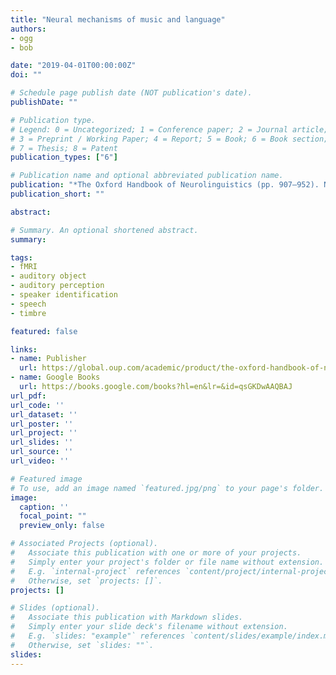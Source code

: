 ```yaml
---
title: "Neural mechanisms of music and language"
authors:
- ogg
- bob

date: "2019-04-01T00:00:00Z"
doi: ""

# Schedule page publish date (NOT publication's date).
publishDate: ""

# Publication type.
# Legend: 0 = Uncategorized; 1 = Conference paper; 2 = Journal article;
# 3 = Preprint / Working Paper; 4 = Report; 5 = Book; 6 = Book section;
# 7 = Thesis; 8 = Patent
publication_types: ["6"]

# Publication name and optional abbreviated publication name.
publication: "*The Oxford Handbook of Neurolinguistics (pp. 907–952). New York, NY: Oxford University Press*"
publication_short: ""

abstract:

# Summary. An optional shortened abstract.
summary:

tags:
- fMRI
- auditory object
- auditory perception
- speaker identification
- speech
- timbre  

featured: false

links:
- name: Publisher
  url: https://global.oup.com/academic/product/the-oxford-handbook-of-neurolinguistics-9780190672027?cc=us&lang=en&
- name: Google Books
  url: https://books.google.com/books?hl=en&lr=&id=qsGKDwAAQBAJ
url_pdf:
url_code: ''
url_dataset: ''
url_poster: ''
url_project: ''
url_slides: ''
url_source: ''
url_video: ''

# Featured image
# To use, add an image named `featured.jpg/png` to your page's folder. 
image:
  caption: ''
  focal_point: ""
  preview_only: false

# Associated Projects (optional).
#   Associate this publication with one or more of your projects.
#   Simply enter your project's folder or file name without extension.
#   E.g. `internal-project` references `content/project/internal-project/index.md`.
#   Otherwise, set `projects: []`.
projects: []

# Slides (optional).
#   Associate this publication with Markdown slides.
#   Simply enter your slide deck's filename without extension.
#   E.g. `slides: "example"` references `content/slides/example/index.md`.
#   Otherwise, set `slides: ""`.
slides:
---
```


